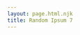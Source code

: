 ```yaml
---
layout: page.html.njk
title: Random Ipsum 7
---
```


<lorem-ipsum type="paragraphs" count="10"></lorem-ipsum>